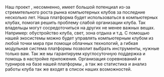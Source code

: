 Наш проект , несомненно, имеет большой потенциал из-за стремительного роста рынка компьютерных клубов за последние несколько лет.
Наша платформа будет использоваться в компьютерных клубах, помогая решить проблему слабой организации клуба. 
Так владельцы могут сосредоточиться на других не менее важных вещах. 
Например: обустройство клуба, свет, зона отдыха и т.д. 
С помощью нашей экосистемы можно будет управлять компьютерным клубом из любой точки мира при помощи облачных технологий, а гибкая модульная система платформы позволит выбрать инструменты, нужные только вам. Так же мы гарантируем круглосуточную поддержка и помощь в настройке приложения.
Организация соревнований и турниров на базе нашей платформы , а так же статистика и анализ работы клуба так же входят в список наших возможностей.
                                   
